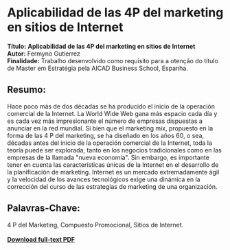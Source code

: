 # Aplicabilidad de las 4P del marketing en sitios de Internet 

**Título:** **Aplicabilidad de las 4P del marketing en sitios de Internet**   
**Autor:** Fermyno Gutierrez  
**Finalidade:** Trabalho desenvolvido como requisito para a otenção do título de Master em Estratégia pela AICAD Business School, Espanha.  

## Resumo:

Hace poco más de dos décadas se ha producido el inicio de la operación comercial de la Internet. La World Wide Web gana más espacio cada día y es cada vez más impresionante el número de empresas dispuestas a anunciar en la red mundial.
Si bien que el marketing mix, propuesto en la forma de las 4 P del marketing, se ha diseñado en los años 60, o sea, décadas antes del inicio de la operación comercial de la Internet, toda la teoría puede ser explorada, tanto en los negocios tradicionales como en las empresas de la llamada "nueva economía".
Sin embargo, es importante tener en cuenta las características únicas de la Internet en el desarrollo de la planificación de marketing. Internet es un mercado extremadamente ágil y la velocidad de los avances tecnológicos exige una dinámica en la corrección del curso de las estrategias de marketing de una organización.

## Palavras-Chave:

4 P del Marketing, Compuesto Promocional, Sitios de Internet.  
\
[**Download full-text PDF**](https://github.com/fermyno/scientific-research-papers/blob/main/las-4-p-en-sitios-de-internet/aplicabilidad-de-las-4-P-del-marketing-en-sitios-de-Internet.pdf)  


